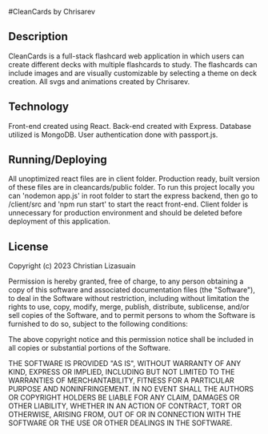 #CleanCards
by Chrisarev

Description
--------------
CleanCards is a full-stack flashcard web application in which users can create different decks with multiple flashcards to study.
The flashcards can include images and are visually customizable by selecting a theme on deck creation. All svgs and animations created by Chrisarev. 

Technology
--------------
Front-end created using React.
Back-end created with Express.
Database utilized is MongoDB. 
User authentication done with passport.js.

Running/Deploying
--------------
All unoptimized react files are in client folder. Production ready, built version of these files are in cleancards/public folder. To run this project locally you can 'nodemon app.js' in root folder to start the express backend, then go to /client/src and 'npm run start' to start the react front-end. Client folder is unnecessary for production environment and should be deleted before deployment of this application. 

License
--------------
Copyright (c) 2023 Christian Lizasuain

Permission is hereby granted, free of charge, to any person obtaining
a copy of this software and associated documentation files (the
"Software"), to deal in the Software without restriction, including
without limitation the rights to use, copy, modify, merge, publish,
distribute, sublicense, and/or sell copies of the Software, and to
permit persons to whom the Software is furnished to do so, subject to
the following conditions:

The above copyright notice and this permission notice shall be
included in all copies or substantial portions of the Software.

THE SOFTWARE IS PROVIDED "AS IS", WITHOUT WARRANTY OF ANY KIND,
EXPRESS OR IMPLIED, INCLUDING BUT NOT LIMITED TO THE WARRANTIES OF
MERCHANTABILITY, FITNESS FOR A PARTICULAR PURPOSE AND
NONINFRINGEMENT. IN NO EVENT SHALL THE AUTHORS OR COPYRIGHT HOLDERS BE
LIABLE FOR ANY CLAIM, DAMAGES OR OTHER LIABILITY, WHETHER IN AN ACTION
OF CONTRACT, TORT OR OTHERWISE, ARISING FROM, OUT OF OR IN CONNECTION
WITH THE SOFTWARE OR THE USE OR OTHER DEALINGS IN THE SOFTWARE.